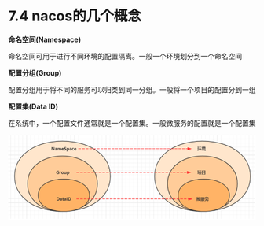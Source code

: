 # 7.4 nacos的几个概念

**命名空间(Namespace)**&#x20;

命名空间可用于进行不同环境的配置隔离。一般一个环境划分到一个命名空间

**配置分组(Group)**

配置分组用于将不同的服务可以归类到同一分组。一般将一个项目的配置分到一组

**配置集(Data ID)**

在系统中，一个配置文件通常就是一个配置集。一般微服务的配置就是一个配置集

![](<../.gitbook/assets/image (12).png>)
